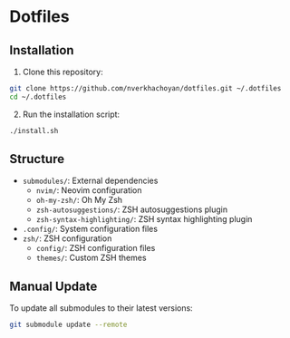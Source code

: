 # Dotfiles

## Installation

1. Clone this repository:

```bash
git clone https://github.com/nverkhachoyan/dotfiles.git ~/.dotfiles
cd ~/.dotfiles
```

2. Run the installation script:

```bash
./install.sh
```

## Structure

- `submodules/`: External dependencies
  - `nvim/`: Neovim configuration
  - `oh-my-zsh/`: Oh My Zsh
  - `zsh-autosuggestions/`: ZSH autosuggestions plugin
  - `zsh-syntax-highlighting/`: ZSH syntax highlighting plugin
- `.config/`: System configuration files
- `zsh/`: ZSH configuration
  - `config/`: ZSH configuration files
  - `themes/`: Custom ZSH themes

## Manual Update

To update all submodules to their latest versions:

```bash
git submodule update --remote
```
